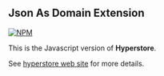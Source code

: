
## Json As Domain Extension

[![NPM](https://nodei.co/npm/hyperstore.png?downloads=true&downloadRank=true&stars=true)](https://nodei.co/npm/hyperstore/)

This is the Javascript version of **Hyperstore**.

See [hyperstore web site](http://www.hyperstore.org) for more details.
